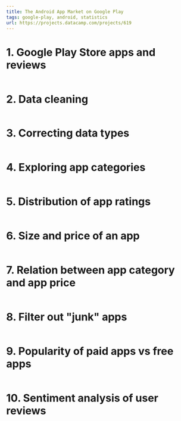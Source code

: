 ```yaml
---
title: The Android App Market on Google Play
tags: google-play, android, statistics
url: https://projects.datacamp.com/projects/619
---
```


# 1. Google Play Store apps and reviews
```python

```


# 2. Data cleaning
```python

```


# 3. Correcting data types
```python

```


# 4. Exploring app categories
```python

```


# 5. Distribution of app ratings
```python

```


# 6. Size and price of an app
```python

```


# 7. Relation between app category and app price
```python

```


# 8. Filter out "junk" apps
```python

```


# 9. Popularity of paid apps vs free apps
```python

```


# 10. Sentiment analysis of user reviews
```python

```


